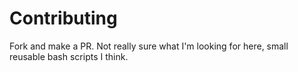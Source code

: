 # Contributing

Fork and make a PR. Not really sure what I'm looking for here, small reusable bash scripts I think.

